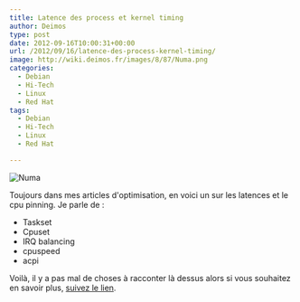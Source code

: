 ```yaml
---
title: Latence des process et kernel timing
author: Deimos
type: post
date: 2012-09-16T10:00:31+00:00
url: /2012/09/16/latence-des-process-kernel-timing/
image: http://wiki.deimos.fr/images/8/87/Numa.png
categories:
  - Debian
  - Hi-Tech
  - Linux
  - Red Hat
tags:
  - Debian
  - Hi-Tech
  - Linux
  - Red Hat

---
```

![Numa](http://wiki.deimos.fr/images/8/87/Numa.png)

Toujours dans mes articles d'optimisation, en voici un sur les latences et le cpu pinning. Je parle de :

  * Taskset
  * Cpuset
  * IRQ balancing
  * cpuspeed
  * acpi

Voilà, il y a pas mal de choses à racconter là dessus alors si vous souhaitez en savoir plus, [suivez le lien](http://wiki.deimos.fr/Latence_des_process_et_kernel_timing).
